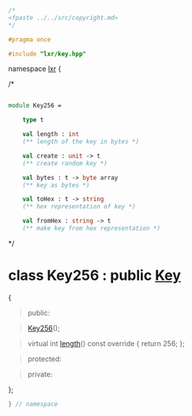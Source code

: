 ```cpp

/*
<fpaste ../../src/copyright.md>
*/

#pragma once

#include "lxr/key.hpp"

````

namespace [lxr](namespace.list) {

/*

```fsharp

module Key256 =

    type t

    val length : int
    (** length of the key in bytes *)

    val create : unit -> t
    (** create random key *)

    val bytes : t -> byte array
    (** key as bytes *)

    val toHex : t -> string
    (** hex representation of key *)

    val fromHex : string -> t
    (** make key from hex representation *)
```

*/

# class Key256 : public [Key](key.hpp.md)

{

>public:

>[Key256](key256_ctor.cpp.md)();

>virtual int [length](key256_functions.cpp.md)() const override { return 256; };

>protected:

>private:

};

```cpp
} // namespace
```